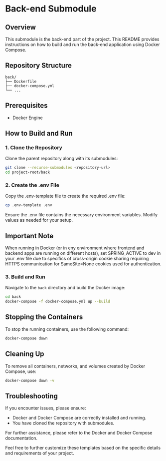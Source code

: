 # Back-end Submodule

## Overview
This submodule is the back-end part of the project. This README provides instructions on how to build and run the back-end application using Docker Compose.

## Repository Structure

```
back/
├── Dockerfile
├── docker-compose.yml
└── ...
```

## Prerequisites
- Docker Engine

## How to Build and Run

### 1. Clone the Repository
Clone the parent repository along with its submodules:

```sh
git clone --recurse-submodules <repository-url>
cd project-root/back
```

### 2. Create the .env File
Copy the .env-template file to create the required .env file:

```sh
cp .env-template .env
```

Ensure the .env file contains the necessary environment variables. Modify values as needed for your setup.

## Important Note

When running in Docker (or in eny environment where frontend and backend apps are running on different hosts), set SPRING_ACTIVE to dev in your .env file due to specifics of cross-origin cookie sharing requiring HTTPS communication for SameSite=None cookies used for authentication.

### 3. Build and Run
Navigate to the `back` directory and build the Docker image:

```sh
cd back
docker-compose -f docker-compose.yml up --build
```

## Stopping the Containers
To stop the running containers, use the following command:

```sh
docker-compose down
```

## Cleaning Up
To remove all containers, networks, and volumes created by Docker Compose, use:

```sh
docker-compose down -v
```

## Troubleshooting
If you encounter issues, please ensure:
- Docker and Docker Compose are correctly installed and running.
- You have cloned the repository with submodules.

For further assistance, please refer to the Docker and Docker Compose documentation.

Feel free to further customize these templates based on the specific details and requirements of your project.
